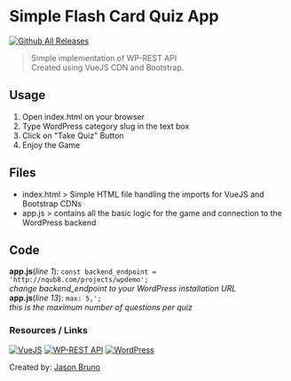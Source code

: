 # Simple Flash Card Quiz App
[![Github All Releases](https://img.shields.io/github/downloads/jcwebhole/VueWP-Simple-Flash-Card-Quiz-App/total.svg?style=social)]()

>Simple implementation of WP-REST API  
Created using VueJS CDN and Bootstrap. 


## Usage
1. Open index.html on your browser
2. Type WordPress category slug in the text box
3. Click on "Take Quiz" Button
4. Enjoy the Game

## Files
* index.html > Simple HTML file handling the imports for VueJS and Bootstrap CDNs  
* app.js > contains all the basic logic for the game and connection to the WordPress backend  

## Code
**app.js**(*line 1*): `const backend_endpoint = 'http://nqub8.com/projects/wpdemo';`  
*change backend_endpoint to your WordPress installation URL*  
**app.js**(*line 13*): `max: 5,';`  
*this is the maximum number of questions per quiz*  


### Resources / Links
[![VueJS](https://vuejs.org/images/logo.png)](https://vuejs.org/)
[![WP-REST API](http://v2.wp-api.org/assets/images/banner.jpg)](http://v2.wp-api.org/)
[![WordPress](https://s.w.org/about/images/logos/wordpress-logo-hoz-rgb.png)](https://wordpress.org)

Created by: [Jason Bruno](https://jasonbruno.net)